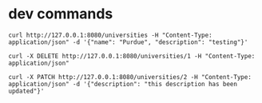 # dev commands

`curl http://127.0.0.1:8080/universities -H "Content-Type: application/json" -d '{"name": "Purdue", "description": "testing"}'`

`curl -X DELETE http://127.0.0.1:8080/universities/1 -H "Content-Type: application/json"`

`curl -X PATCH http://127.0.0.1:8080/universities/2 -H "Content-Type: application/json" -d '{"description": "this description has been updated"}'`